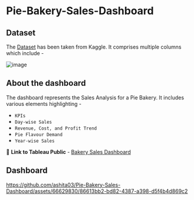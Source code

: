 # Pie-Bakery-Sales-Dashboard

## Dataset

The [Dataset](https://www.kaggle.com/datasets/modinatganiyu/pie-sales-analysis?resource=download) has been taken from Kaggle. It comprises multiple columns which include -

![image](https://github.com/ashita03/Pie-Bakery-Sales-Dashboard/assets/66629830/5dedb7c4-d98b-493e-9ab5-fba0139eb2f5)




## About the dashboard

The dashboard represents the Sales Analysis for a Pie Bakery. It includes various elements highlighting -
* `KPIs`
* `Day-wise Sales`
* `Revenue, Cost, and Profit Trend`
* `Pie Flavour Demand`
* `Year-wise Sales`

🔗 **Link to Tableau Public** - [Bakery Sales Dashboard](https://public.tableau.com/app/profile/ashita.shetty7909/viz/PieBakerySalesAnalysis_17123604342750/BakerySalesDashboard)

## Dashboard

https://github.com/ashita03/Pie-Bakery-Sales-Dashboard/assets/66629830/86613bb2-bd82-4387-a398-d5f4b4d869c2


